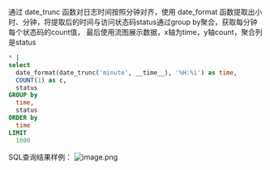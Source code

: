 通过 date_trunc 函数对日志时间按照分钟对齐，使用 date_format 函数提取出小时、分钟，将提取后的时间与访问状态码status通过group by聚合，获取每分钟每个状态码的count值， 最后使用流图展示数据，x轴为time，y轴count，聚合列是status
```sql
* |
select
  date_format(date_trunc('minute', __time__), '%H:%i') as time,
  COUNT(1) as c,
  status
GROUP by
  time,
  status
ORDER by
  time
LIMIT
  1000
```
SQL查询结果样例：
![image.png](/img/src/sqldemo/tomcat请求状态及数量跟随时间顺序展示/ce87de16a8d615aaf441e3bdee84bdf6fc573a4d91e0c656745d36e7960f2e2b.png)
